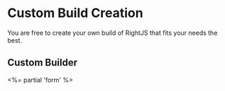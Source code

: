 # Custom Build Creation

You are free to create your own build of RightJS that fits your needs the best.

## Custom Builder
<%= partial 'form' %>
